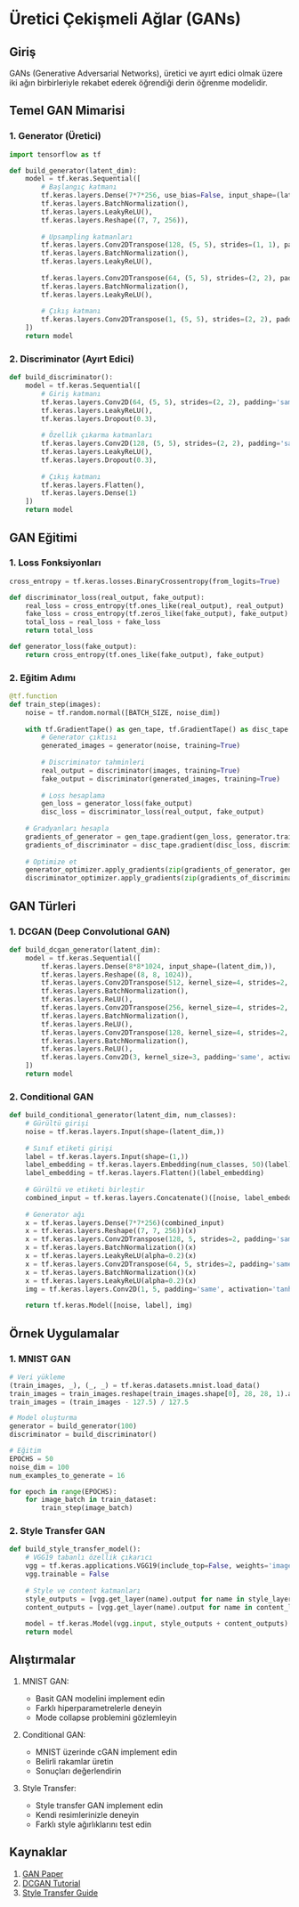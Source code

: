 # Üretici Çekişmeli Ağlar (GANs)

## Giriş

GANs (Generative Adversarial Networks), üretici ve ayırt edici olmak üzere iki ağın birbirleriyle rekabet ederek öğrendiği derin öğrenme modelidir.

## Temel GAN Mimarisi

### 1. Generator (Üretici)
```python
import tensorflow as tf

def build_generator(latent_dim):
    model = tf.keras.Sequential([
        # Başlangıç katmanı
        tf.keras.layers.Dense(7*7*256, use_bias=False, input_shape=(latent_dim,)),
        tf.keras.layers.BatchNormalization(),
        tf.keras.layers.LeakyReLU(),
        tf.keras.layers.Reshape((7, 7, 256)),
        
        # Upsampling katmanları
        tf.keras.layers.Conv2DTranspose(128, (5, 5), strides=(1, 1), padding='same', use_bias=False),
        tf.keras.layers.BatchNormalization(),
        tf.keras.layers.LeakyReLU(),
        
        tf.keras.layers.Conv2DTranspose(64, (5, 5), strides=(2, 2), padding='same', use_bias=False),
        tf.keras.layers.BatchNormalization(),
        tf.keras.layers.LeakyReLU(),
        
        # Çıkış katmanı
        tf.keras.layers.Conv2DTranspose(1, (5, 5), strides=(2, 2), padding='same', use_bias=False, activation='tanh')
    ])
    return model
```

### 2. Discriminator (Ayırt Edici)
```python
def build_discriminator():
    model = tf.keras.Sequential([
        # Giriş katmanı
        tf.keras.layers.Conv2D(64, (5, 5), strides=(2, 2), padding='same', input_shape=[28, 28, 1]),
        tf.keras.layers.LeakyReLU(),
        tf.keras.layers.Dropout(0.3),
        
        # Özellik çıkarma katmanları
        tf.keras.layers.Conv2D(128, (5, 5), strides=(2, 2), padding='same'),
        tf.keras.layers.LeakyReLU(),
        tf.keras.layers.Dropout(0.3),
        
        # Çıkış katmanı
        tf.keras.layers.Flatten(),
        tf.keras.layers.Dense(1)
    ])
    return model
```

## GAN Eğitimi

### 1. Loss Fonksiyonları
```python
cross_entropy = tf.keras.losses.BinaryCrossentropy(from_logits=True)

def discriminator_loss(real_output, fake_output):
    real_loss = cross_entropy(tf.ones_like(real_output), real_output)
    fake_loss = cross_entropy(tf.zeros_like(fake_output), fake_output)
    total_loss = real_loss + fake_loss
    return total_loss

def generator_loss(fake_output):
    return cross_entropy(tf.ones_like(fake_output), fake_output)
```

### 2. Eğitim Adımı
```python
@tf.function
def train_step(images):
    noise = tf.random.normal([BATCH_SIZE, noise_dim])
    
    with tf.GradientTape() as gen_tape, tf.GradientTape() as disc_tape:
        # Generator çıktısı
        generated_images = generator(noise, training=True)
        
        # Discriminator tahminleri
        real_output = discriminator(images, training=True)
        fake_output = discriminator(generated_images, training=True)
        
        # Loss hesaplama
        gen_loss = generator_loss(fake_output)
        disc_loss = discriminator_loss(real_output, fake_output)
    
    # Gradyanları hesapla
    gradients_of_generator = gen_tape.gradient(gen_loss, generator.trainable_variables)
    gradients_of_discriminator = disc_tape.gradient(disc_loss, discriminator.trainable_variables)
    
    # Optimize et
    generator_optimizer.apply_gradients(zip(gradients_of_generator, generator.trainable_variables))
    discriminator_optimizer.apply_gradients(zip(gradients_of_discriminator, discriminator.trainable_variables))
```

## GAN Türleri

### 1. DCGAN (Deep Convolutional GAN)
```python
def build_dcgan_generator(latent_dim):
    model = tf.keras.Sequential([
        tf.keras.layers.Dense(8*8*1024, input_shape=(latent_dim,)),
        tf.keras.layers.Reshape((8, 8, 1024)),
        tf.keras.layers.Conv2DTranspose(512, kernel_size=4, strides=2, padding='same'),
        tf.keras.layers.BatchNormalization(),
        tf.keras.layers.ReLU(),
        tf.keras.layers.Conv2DTranspose(256, kernel_size=4, strides=2, padding='same'),
        tf.keras.layers.BatchNormalization(),
        tf.keras.layers.ReLU(),
        tf.keras.layers.Conv2DTranspose(128, kernel_size=4, strides=2, padding='same'),
        tf.keras.layers.BatchNormalization(),
        tf.keras.layers.ReLU(),
        tf.keras.layers.Conv2D(3, kernel_size=3, padding='same', activation='tanh')
    ])
    return model
```

### 2. Conditional GAN
```python
def build_conditional_generator(latent_dim, num_classes):
    # Gürültü girişi
    noise = tf.keras.layers.Input(shape=(latent_dim,))
    
    # Sınıf etiketi girişi
    label = tf.keras.layers.Input(shape=(1,))
    label_embedding = tf.keras.layers.Embedding(num_classes, 50)(label)
    label_embedding = tf.keras.layers.Flatten()(label_embedding)
    
    # Gürültü ve etiketi birleştir
    combined_input = tf.keras.layers.Concatenate()([noise, label_embedding])
    
    # Generator ağı
    x = tf.keras.layers.Dense(7*7*256)(combined_input)
    x = tf.keras.layers.Reshape((7, 7, 256))(x)
    x = tf.keras.layers.Conv2DTranspose(128, 5, strides=2, padding='same')(x)
    x = tf.keras.layers.BatchNormalization()(x)
    x = tf.keras.layers.LeakyReLU(alpha=0.2)(x)
    x = tf.keras.layers.Conv2DTranspose(64, 5, strides=2, padding='same')(x)
    x = tf.keras.layers.BatchNormalization()(x)
    x = tf.keras.layers.LeakyReLU(alpha=0.2)(x)
    img = tf.keras.layers.Conv2D(1, 5, padding='same', activation='tanh')(x)
    
    return tf.keras.Model([noise, label], img)
```

## Örnek Uygulamalar

### 1. MNIST GAN
```python
# Veri yükleme
(train_images, _), (_, _) = tf.keras.datasets.mnist.load_data()
train_images = train_images.reshape(train_images.shape[0], 28, 28, 1).astype('float32')
train_images = (train_images - 127.5) / 127.5

# Model oluşturma
generator = build_generator(100)
discriminator = build_discriminator()

# Eğitim
EPOCHS = 50
noise_dim = 100
num_examples_to_generate = 16

for epoch in range(EPOCHS):
    for image_batch in train_dataset:
        train_step(image_batch)
```

### 2. Style Transfer GAN
```python
def build_style_transfer_model():
    # VGG19 tabanlı özellik çıkarıcı
    vgg = tf.keras.applications.VGG19(include_top=False, weights='imagenet')
    vgg.trainable = False
    
    # Style ve content katmanları
    style_outputs = [vgg.get_layer(name).output for name in style_layers]
    content_outputs = [vgg.get_layer(name).output for name in content_layers]
    
    model = tf.keras.Model(vgg.input, style_outputs + content_outputs)
    return model
```

## Alıştırmalar

1. MNIST GAN:
   - Basit GAN modelini implement edin
   - Farklı hiperparametrelerle deneyin
   - Mode collapse problemini gözlemleyin

2. Conditional GAN:
   - MNIST üzerinde cGAN implement edin
   - Belirli rakamlar üretin
   - Sonuçları değerlendirin

3. Style Transfer:
   - Style transfer GAN implement edin
   - Kendi resimlerinizle deneyin
   - Farklı style ağırlıklarını test edin

## Kaynaklar
1. [GAN Paper](https://arxiv.org/abs/1406.2661)
2. [DCGAN Tutorial](https://www.tensorflow.org/tutorials/generative/dcgan)
3. [Style Transfer Guide](https://www.tensorflow.org/tutorials/generative/style_transfer) 